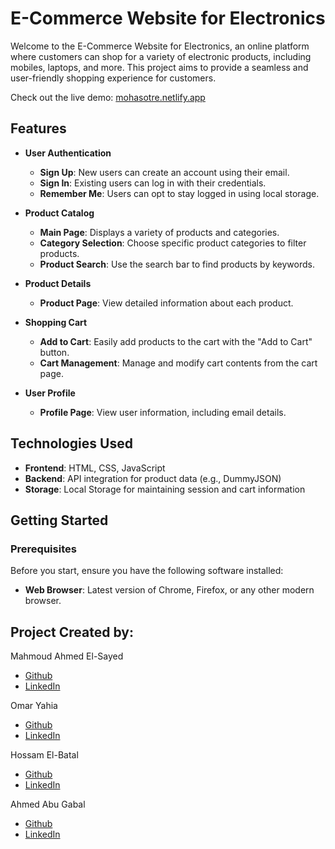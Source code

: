 # E-Commerce Website for Electronics

Welcome to the E-Commerce Website for Electronics, an online platform where customers can shop for a variety of electronic products, including mobiles, laptops, and more. This project aims to provide a seamless and user-friendly shopping experience for customers.

Check out the live demo: [mohasotre.netlify.app](https://mohasotre.netlify.app)

## Features

- **User Authentication**

  - **Sign Up**: New users can create an account using their email.
  - **Sign In**: Existing users can log in with their credentials.
  - **Remember Me**: Users can opt to stay logged in using local storage.

- **Product Catalog**

  - **Main Page**: Displays a variety of products and categories.
  - **Category Selection**: Choose specific product categories to filter products.
  - **Product Search**: Use the search bar to find products by keywords.

- **Product Details**

  - **Product Page**: View detailed information about each product.

- **Shopping Cart**

  - **Add to Cart**: Easily add products to the cart with the "Add to Cart" button.
  - **Cart Management**: Manage and modify cart contents from the cart page.

- **User Profile**
  - **Profile Page**: View user information, including email details.

## Technologies Used

- **Frontend**: HTML, CSS, JavaScript
- **Backend**: API integration for product data (e.g., DummyJSON)
- **Storage**: Local Storage for maintaining session and cart information

## Getting Started

### Prerequisites

Before you start, ensure you have the following software installed:

- **Web Browser**: Latest version of Chrome, Firefox, or any other modern browser.

## Project Created by:

Mahmoud Ahmed El-Sayed

- [Github](https://github.com/Jhinior)
- [LinkedIn](https://www.linkedin.com/in/mahmoud-el-sayed-jr97/)

Omar Yahia

- [Github](https://github.com/omary350)
- [LinkedIn](https://www.linkedin.com/in/omar-yehia-737b75237/)

Hossam El-Batal

- [Github](https://github.com/Hossam-El-Batal)
- [LinkedIn](https://www.linkedin.com/in/hossam-elbatal-4155342a9/)

Ahmed Abu Gabal

- [Github](https://github.com/ahmedabougabal)
- [LinkedIn](https://www.linkedin.com/in/ahmed-abou-gabal-b9a262193/)

